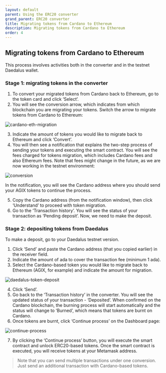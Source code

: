 ```yaml
---
layout: default
parent: Using the ERC20 converter
grand_parent: ERC20 converter 
title: Migrating tokens from Cardano to Ethereum
description: Migrating tokens from Cardano to Ethereum
order: 4
---
```


## Migrating tokens from Cardano to Ethereum

This process involves activities both in the converter and in the testnet Daedalus wallet.

### Stage 1: migrating tokens in the converter

1. To convert your migrated tokens from Cardano back to Ethereum, go to the token card and click ‘Select’.
2. You will see the conversion arrow, which indicates from which blockchain you are migrating your tokens. Switch the arrow to migrate tokens from Cardano to Ethereum:

![cardano-eth-migration](https://ucarecdn.com/6a650d91-d7ab-4599-832a-2c6eb0a84139/-/crop/1061x1066/41,24/-/preview/)

3. Indicate the amount of tokens you would like to migrate back to Ethereum and click ‘Convert’.
4. You will then see a notification that explains the two-step process of sending your tokens and executing the smart contract. You will see the fees charged for tokens migration, which includes Cardano fees and also Ethereum fees. Note that fees might change in the future, as we are now working in the testnet environment:

![conversion](https://ucarecdn.com/9886e8c0-76d7-466d-a19c-342cc2e5d34a/)

In the notification, you will see the Cardano address where you should send your AGIX tokens to continue the process. 

5. Copy the Cardano address (from the notification window), then click ‘Understand’ to proceed with token migration. 
6. Go to the ‘Transaction history’. You will see the status of your transaction as ‘Pending deposit’. Now, we need to make the deposit. 

### Stage 2: depositing tokens from Daedalus

To make a deposit, go to your Daedalus testnet version.

1. Click ‘Send’ and paste the Cardano address (that you copied earlier) in the receiver field.
2. Indicate the amount of ada to cover the transaction fee (minimum 1 ada).
3. Select the Cardano-based token you would like to migrate back to Ethereum (AGIX, for example) and indicate the amount for migration. 

![daedalus-token-deposit](https://ucarecdn.com/080c276b-a774-4fcc-adfd-4f6a2d5b544a/-/crop/1600x1060/0,149/-/preview/)

4. Click ‘Send’.
5. Go back to the ‘Transaction history’ in the converter. You will see the updated status of your transaction - ‘Deposited’. When confirmed on the Cardano blockchain, the burning process will start automatically and the status will change to ‘Burned’, which means that tokens are burnt on Cardano.
6. Once tokens are burnt, click ‘Continue process’ on the Dashboard page:

![continue-process](https://ucarecdn.com/a0819a8f-3690-417e-ac2e-74850615543b/)

7. By clicking the ‘Continue process’ button, you will execute the smart contract and unlock ERC20-based tokens. Once the smart contract is executed, you will receive tokens at your Metamask address. 

> Note that you can send multiple transactions under one conversion. Just send an additional transaction with Cardano-based tokens.

